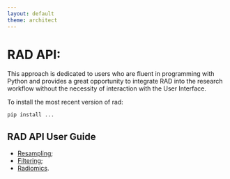 ```yaml
---
layout: default
theme: architect
---
```


# RAD API:

This approach is dedicated to users who are fluent in programming with Python and provides a great opportunity to integrate RAD into the research workflow without the necessity of interaction with the User Interface.


To install the most recent version of rad:

```python
pip install ...
```

## RAD API User Guide

* [Resampling](api_prep.md);
* [Filtering](api_filt.md);
* [Radiomics](api_rad.md).
